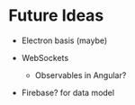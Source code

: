 Future Ideas
========================
- Electron basis (maybe)

- WebSockets
  - Observables in Angular?

- Firebase? for data model
